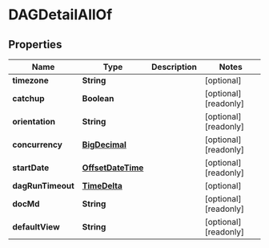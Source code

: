 

# DAGDetailAllOf

## Properties

Name | Type | Description | Notes
------------ | ------------- | ------------- | -------------
**timezone** | **String** |  |  [optional]
**catchup** | **Boolean** |  |  [optional] [readonly]
**orientation** | **String** |  |  [optional] [readonly]
**concurrency** | [**BigDecimal**](BigDecimal.md) |  |  [optional] [readonly]
**startDate** | [**OffsetDateTime**](OffsetDateTime.md) |  |  [optional] [readonly]
**dagRunTimeout** | [**TimeDelta**](TimeDelta.md) |  |  [optional]
**docMd** | **String** |  |  [optional] [readonly]
**defaultView** | **String** |  |  [optional] [readonly]



